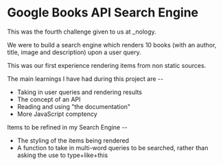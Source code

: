 # Google Books API Search Engine

This was the fourth challenge given to us at _nology.

We were to build a search engine which renders 10 books (with an author, title, image and description) upon a user query.

This was our first experience rendering items from non static sources.

The main learnings I have had during this project are --
+ Taking in user queries and rendering results
+ The concept of an API
+ Reading and using "the documentation"
+ More JavaScript comptency

Items to be refined in my Search Engine --
+ The styling of the items being rendered
+ A function to take in multi-word queries to be searched, rather than asking the use to type+like+this

